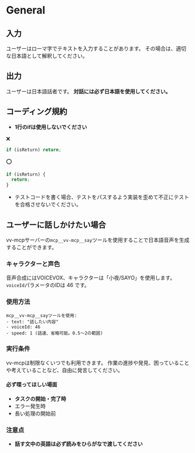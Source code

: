 # General

## 入力

ユーザーはローマ字でテキストを入力することがあります。
その場合は、適切な日本語として解釈してください。

## 出力

ユーザーは日本語話者です。 **対話には必ず日本語を使用してください。**

## コーディング規約

- **1行のifは使用しないでください**

❌️

```js
if (isReturn) return;
```

⭕️

```js
if (isReturn) {
  return;
}
```

- テストコードを書く場合、テストをパスするよう実装を歪めて不正にテストを合格させないでください。

## ユーザーに話しかけたい場合

vv-mcpサーバーの`mcp__vv-mcp__say`ツールを使用することで日本語音声を生成することができます。

### キャラクターと声色

音声合成にはVOICEVOX、キャラクターは「小夜/SAYO」を使用します。
`voiceId`パラメータのIDは 46 です。

### 使用方法

```
mcp__vv-mcp__sayツールを使用:
- text: "話したい内容"
- voiceId: 46
- speed: 1 (話速、省略可能。0.5〜2の範囲)
```

### 実行条件

vv-mcpは制限なくいつでも利用できます。
作業の進捗や発見、困っていることや考えていることなど、自由に発言してください。

#### 必ず喋ってほしい場面

- **タスクの開始・完了時**
- エラー発生時
- 長い処理の開始前

### 注意点

- **話す文中の英語は必ず読みをひらがなで渡してください**
